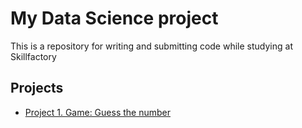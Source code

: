# My Data Science project

This is a repository for writing and submitting code while studying at Skillfactory

## Projects

* [Project 1. Game: Guess the number](https://github.com/germanbakhov/sf_data_science/tree/main/project_0)